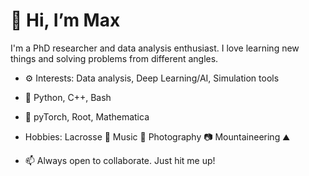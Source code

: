 # 👋 Hi, I’m Max

I'm a PhD researcher and data analysis enthusiast. I love learning new things and solving problems from different angles.
- ⚙️ Interests: Data analysis, Deep Learning/AI, Simulation tools

- 📖 Python, C++, Bash

- 🔨 pyTorch, Root, Mathematica

- Hobbies: Lacrosse 🥍 Music 🎸 Photography 📷 Mountaineering ⛰️

- 📫 Always open to collaborate. Just hit me up!
